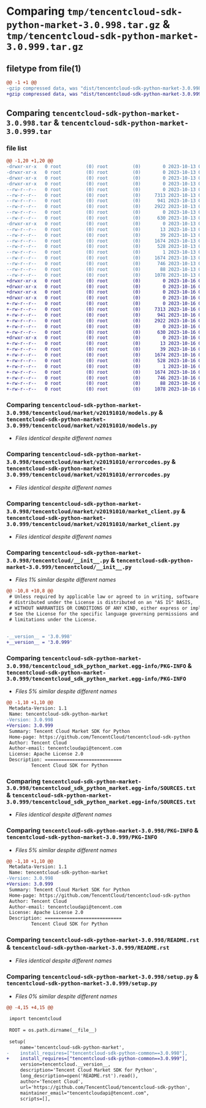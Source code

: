 # Comparing `tmp/tencentcloud-sdk-python-market-3.0.998.tar.gz` & `tmp/tencentcloud-sdk-python-market-3.0.999.tar.gz`

## filetype from file(1)

```diff
@@ -1 +1 @@
-gzip compressed data, was "dist/tencentcloud-sdk-python-market-3.0.998.tar", last modified: Fri Oct 13 00:31:51 2023, max compression
+gzip compressed data, was "dist/tencentcloud-sdk-python-market-3.0.999.tar", last modified: Mon Oct 16 00:31:01 2023, max compression
```

## Comparing `tencentcloud-sdk-python-market-3.0.998.tar` & `tencentcloud-sdk-python-market-3.0.999.tar`

### file list

```diff
@@ -1,20 +1,20 @@
-drwxr-xr-x   0 root         (0) root         (0)        0 2023-10-13 00:31:51.000000 tencentcloud-sdk-python-market-3.0.998/
-drwxr-xr-x   0 root         (0) root         (0)        0 2023-10-13 00:31:51.000000 tencentcloud-sdk-python-market-3.0.998/tencentcloud/
-drwxr-xr-x   0 root         (0) root         (0)        0 2023-10-13 00:31:51.000000 tencentcloud-sdk-python-market-3.0.998/tencentcloud/market/
-drwxr-xr-x   0 root         (0) root         (0)        0 2023-10-13 00:31:51.000000 tencentcloud-sdk-python-market-3.0.998/tencentcloud/market/v20191010/
--rw-r--r--   0 root         (0) root         (0)        0 2023-10-13 00:31:51.000000 tencentcloud-sdk-python-market-3.0.998/tencentcloud/market/v20191010/__init__.py
--rw-r--r--   0 root         (0) root         (0)     7313 2023-10-13 00:31:51.000000 tencentcloud-sdk-python-market-3.0.998/tencentcloud/market/v20191010/models.py
--rw-r--r--   0 root         (0) root         (0)      941 2023-10-13 00:31:51.000000 tencentcloud-sdk-python-market-3.0.998/tencentcloud/market/v20191010/errorcodes.py
--rw-r--r--   0 root         (0) root         (0)     2922 2023-10-13 00:31:51.000000 tencentcloud-sdk-python-market-3.0.998/tencentcloud/market/v20191010/market_client.py
--rw-r--r--   0 root         (0) root         (0)        0 2023-10-13 00:31:51.000000 tencentcloud-sdk-python-market-3.0.998/tencentcloud/market/__init__.py
--rw-r--r--   0 root         (0) root         (0)      630 2023-10-13 00:31:51.000000 tencentcloud-sdk-python-market-3.0.998/tencentcloud/__init__.py
-drwxr-xr-x   0 root         (0) root         (0)        0 2023-10-13 00:31:51.000000 tencentcloud-sdk-python-market-3.0.998/tencentcloud_sdk_python_market.egg-info/
--rw-r--r--   0 root         (0) root         (0)       13 2023-10-13 00:31:51.000000 tencentcloud-sdk-python-market-3.0.998/tencentcloud_sdk_python_market.egg-info/top_level.txt
--rw-r--r--   0 root         (0) root         (0)       39 2023-10-13 00:31:51.000000 tencentcloud-sdk-python-market-3.0.998/tencentcloud_sdk_python_market.egg-info/requires.txt
--rw-r--r--   0 root         (0) root         (0)     1674 2023-10-13 00:31:51.000000 tencentcloud-sdk-python-market-3.0.998/tencentcloud_sdk_python_market.egg-info/PKG-INFO
--rw-r--r--   0 root         (0) root         (0)      528 2023-10-13 00:31:51.000000 tencentcloud-sdk-python-market-3.0.998/tencentcloud_sdk_python_market.egg-info/SOURCES.txt
--rw-r--r--   0 root         (0) root         (0)        1 2023-10-13 00:31:51.000000 tencentcloud-sdk-python-market-3.0.998/tencentcloud_sdk_python_market.egg-info/dependency_links.txt
--rw-r--r--   0 root         (0) root         (0)     1674 2023-10-13 00:31:51.000000 tencentcloud-sdk-python-market-3.0.998/PKG-INFO
--rw-r--r--   0 root         (0) root         (0)      746 2023-10-13 00:31:51.000000 tencentcloud-sdk-python-market-3.0.998/README.rst
--rw-r--r--   0 root         (0) root         (0)       88 2023-10-13 00:31:51.000000 tencentcloud-sdk-python-market-3.0.998/setup.cfg
--rw-r--r--   0 root         (0) root         (0)     1078 2023-10-13 00:31:51.000000 tencentcloud-sdk-python-market-3.0.998/setup.py
+drwxr-xr-x   0 root         (0) root         (0)        0 2023-10-16 00:31:01.000000 tencentcloud-sdk-python-market-3.0.999/
+drwxr-xr-x   0 root         (0) root         (0)        0 2023-10-16 00:31:01.000000 tencentcloud-sdk-python-market-3.0.999/tencentcloud/
+drwxr-xr-x   0 root         (0) root         (0)        0 2023-10-16 00:31:01.000000 tencentcloud-sdk-python-market-3.0.999/tencentcloud/market/
+drwxr-xr-x   0 root         (0) root         (0)        0 2023-10-16 00:31:01.000000 tencentcloud-sdk-python-market-3.0.999/tencentcloud/market/v20191010/
+-rw-r--r--   0 root         (0) root         (0)        0 2023-10-16 00:31:01.000000 tencentcloud-sdk-python-market-3.0.999/tencentcloud/market/v20191010/__init__.py
+-rw-r--r--   0 root         (0) root         (0)     7313 2023-10-16 00:31:01.000000 tencentcloud-sdk-python-market-3.0.999/tencentcloud/market/v20191010/models.py
+-rw-r--r--   0 root         (0) root         (0)      941 2023-10-16 00:31:01.000000 tencentcloud-sdk-python-market-3.0.999/tencentcloud/market/v20191010/errorcodes.py
+-rw-r--r--   0 root         (0) root         (0)     2922 2023-10-16 00:31:01.000000 tencentcloud-sdk-python-market-3.0.999/tencentcloud/market/v20191010/market_client.py
+-rw-r--r--   0 root         (0) root         (0)        0 2023-10-16 00:31:01.000000 tencentcloud-sdk-python-market-3.0.999/tencentcloud/market/__init__.py
+-rw-r--r--   0 root         (0) root         (0)      630 2023-10-16 00:31:01.000000 tencentcloud-sdk-python-market-3.0.999/tencentcloud/__init__.py
+drwxr-xr-x   0 root         (0) root         (0)        0 2023-10-16 00:31:01.000000 tencentcloud-sdk-python-market-3.0.999/tencentcloud_sdk_python_market.egg-info/
+-rw-r--r--   0 root         (0) root         (0)       13 2023-10-16 00:31:01.000000 tencentcloud-sdk-python-market-3.0.999/tencentcloud_sdk_python_market.egg-info/top_level.txt
+-rw-r--r--   0 root         (0) root         (0)       39 2023-10-16 00:31:01.000000 tencentcloud-sdk-python-market-3.0.999/tencentcloud_sdk_python_market.egg-info/requires.txt
+-rw-r--r--   0 root         (0) root         (0)     1674 2023-10-16 00:31:01.000000 tencentcloud-sdk-python-market-3.0.999/tencentcloud_sdk_python_market.egg-info/PKG-INFO
+-rw-r--r--   0 root         (0) root         (0)      528 2023-10-16 00:31:01.000000 tencentcloud-sdk-python-market-3.0.999/tencentcloud_sdk_python_market.egg-info/SOURCES.txt
+-rw-r--r--   0 root         (0) root         (0)        1 2023-10-16 00:31:01.000000 tencentcloud-sdk-python-market-3.0.999/tencentcloud_sdk_python_market.egg-info/dependency_links.txt
+-rw-r--r--   0 root         (0) root         (0)     1674 2023-10-16 00:31:01.000000 tencentcloud-sdk-python-market-3.0.999/PKG-INFO
+-rw-r--r--   0 root         (0) root         (0)      746 2023-10-16 00:31:01.000000 tencentcloud-sdk-python-market-3.0.999/README.rst
+-rw-r--r--   0 root         (0) root         (0)       88 2023-10-16 00:31:01.000000 tencentcloud-sdk-python-market-3.0.999/setup.cfg
+-rw-r--r--   0 root         (0) root         (0)     1078 2023-10-16 00:31:01.000000 tencentcloud-sdk-python-market-3.0.999/setup.py
```

### Comparing `tencentcloud-sdk-python-market-3.0.998/tencentcloud/market/v20191010/models.py` & `tencentcloud-sdk-python-market-3.0.999/tencentcloud/market/v20191010/models.py`

 * *Files identical despite different names*

### Comparing `tencentcloud-sdk-python-market-3.0.998/tencentcloud/market/v20191010/errorcodes.py` & `tencentcloud-sdk-python-market-3.0.999/tencentcloud/market/v20191010/errorcodes.py`

 * *Files identical despite different names*

### Comparing `tencentcloud-sdk-python-market-3.0.998/tencentcloud/market/v20191010/market_client.py` & `tencentcloud-sdk-python-market-3.0.999/tencentcloud/market/v20191010/market_client.py`

 * *Files identical despite different names*

### Comparing `tencentcloud-sdk-python-market-3.0.998/tencentcloud/__init__.py` & `tencentcloud-sdk-python-market-3.0.999/tencentcloud/__init__.py`

 * *Files 1% similar despite different names*

```diff
@@ -10,8 +10,8 @@
 # Unless required by applicable law or agreed to in writing, software
 # distributed under the License is distributed on an "AS IS" BASIS,
 # WITHOUT WARRANTIES OR CONDITIONS OF ANY KIND, either express or implied.
 # See the License for the specific language governing permissions and
 # limitations under the License.
 
 
-__version__ = '3.0.998'
+__version__ = '3.0.999'
```

### Comparing `tencentcloud-sdk-python-market-3.0.998/tencentcloud_sdk_python_market.egg-info/PKG-INFO` & `tencentcloud-sdk-python-market-3.0.999/tencentcloud_sdk_python_market.egg-info/PKG-INFO`

 * *Files 5% similar despite different names*

```diff
@@ -1,10 +1,10 @@
 Metadata-Version: 1.1
 Name: tencentcloud-sdk-python-market
-Version: 3.0.998
+Version: 3.0.999
 Summary: Tencent Cloud Market SDK for Python
 Home-page: https://github.com/TencentCloud/tencentcloud-sdk-python
 Author: Tencent Cloud
 Author-email: tencentcloudapi@tencent.com
 License: Apache License 2.0
 Description: ============================
         Tencent Cloud SDK for Python
```

### Comparing `tencentcloud-sdk-python-market-3.0.998/tencentcloud_sdk_python_market.egg-info/SOURCES.txt` & `tencentcloud-sdk-python-market-3.0.999/tencentcloud_sdk_python_market.egg-info/SOURCES.txt`

 * *Files identical despite different names*

### Comparing `tencentcloud-sdk-python-market-3.0.998/PKG-INFO` & `tencentcloud-sdk-python-market-3.0.999/PKG-INFO`

 * *Files 5% similar despite different names*

```diff
@@ -1,10 +1,10 @@
 Metadata-Version: 1.1
 Name: tencentcloud-sdk-python-market
-Version: 3.0.998
+Version: 3.0.999
 Summary: Tencent Cloud Market SDK for Python
 Home-page: https://github.com/TencentCloud/tencentcloud-sdk-python
 Author: Tencent Cloud
 Author-email: tencentcloudapi@tencent.com
 License: Apache License 2.0
 Description: ============================
         Tencent Cloud SDK for Python
```

### Comparing `tencentcloud-sdk-python-market-3.0.998/README.rst` & `tencentcloud-sdk-python-market-3.0.999/README.rst`

 * *Files identical despite different names*

### Comparing `tencentcloud-sdk-python-market-3.0.998/setup.py` & `tencentcloud-sdk-python-market-3.0.999/setup.py`

 * *Files 0% similar despite different names*

```diff
@@ -4,15 +4,15 @@
 
 import tencentcloud
 
 ROOT = os.path.dirname(__file__)
 
 setup(
     name='tencentcloud-sdk-python-market',
-    install_requires=["tencentcloud-sdk-python-common==3.0.998"],
+    install_requires=["tencentcloud-sdk-python-common==3.0.999"],
     version=tencentcloud.__version__,
     description='Tencent Cloud Market SDK for Python',
     long_description=open('README.rst').read(),
     author='Tencent Cloud',
     url='https://github.com/TencentCloud/tencentcloud-sdk-python',
     maintainer_email="tencentcloudapi@tencent.com",
     scripts=[],
```

